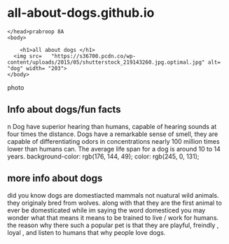 # all-about-dogs.github.io
<!DOCTYPE html>
<html>
    <head>
        <meta charset="utf-8">
        
    </head>prabroop 8A
    <body> 
    
        <h1>all about dogs </h1>
      <img src=   "https://s36700.pcdn.co/wp-content/uploads/2015/05/shutterstock_219143260.jpg.optimal.jpg" alt= "dog" width= "203">
    </body>
</html>photo
<h2>Info about dogs/fun facts  
</h2>n
      Dog have superior hearing than humans, capable of hearing sounds at four times the distance. Dogs have a remarkable sense of smell, they are capable of differentiating odors in concentrations nearly 100 million times lower than humans can. The average life span for a dog is around 10 to 14 years.
  background-color: rgb(176, 144, 49);
color: rgb(245, 0, 131);
<h2>more info about dogs </h2>
did you know dogs are domestiacted mammals not nuatural wild animals. they originaly bred from wolves. along with that they are the first animal to ever be domesticated while im saying the word domesticed you may wonder what that means it means to be trained to live / work for humans. the reason why there such a popular pet is that they are playful, freindly , loyal , and listen to humans that why people love dogs. 
